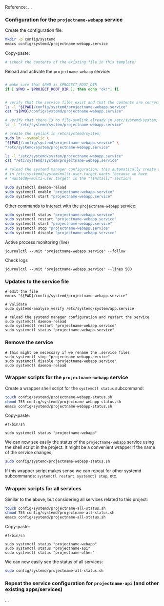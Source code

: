 Reference: ...

### Configuration for the `projectname-webapp` service

Create the configuration file:

```bash
mkdir -p config/systemd
emacs config/systemd/projectname-webapp.service
```

Copy-paste:

```bash
# (check the contents of the existing file in this template)
```

Reload and activate the `projectname-webapp` service:

```bash

# make sure that $PWD is $PROJECT_ROOT_DIR
if [ $PWD = $PROJECT_ROOT_DIR ]; then echo "ok!"; fi


# verify that the service files exist and that the contents are correct
ls -l "${PWD}/config/systemd/projectname-webapp.service"
cat "${PWD}/config/systemd/projectname-webapp.service"

# verify that there is no file/symlink already in /etc/systemd/system;
ls -l "/etc/systemd/system/projectname-webapp.service"

# create the symlink in /etc/systemd/system;
sudo ln --symbolic \
"${PWD}/config/systemd/projectname-webapp.service" \
"/etc/systemd/system/projectname-webapp.service"

ls -l "/etc/systemd/system/projectname-webapp.service"
cat "/etc/systemd/system/projectname-webapp.service"

# reload the systemd manager configuration; this automatically create symlinks 
# in /etc/systemd/system/multi-user.target.wants (because we have
# "WantedBy=multi-user.target" in the "[Install]" section)

sudo systemctl daemon-reload
sudo systemctl enable "projectname-webapp.service"
sudo systemctl start "projectname-webapp.service"
```

Other commands to interact with the `projectname-webapp` service:

```bash
sudo systemctl status "projectname-webapp.service"
sudo systemctl restart "projectname-webapp.service"
sudo systemctl start "projectname-webapp.service"
sudo systemctl stop "projectname-webapp.service"
sudo systemctl disable "projectname-webapp.service"
```

Active process monitoring (live)

```shell
journalctl --unit "projectname-webapp.service" --follow
```

Check logs

```shell
journalctl --unit "projectname-webapp.service" --lines 500
```


### Updates to the service file

```shell
# edit the file
emacs "${PWD}/config/systemd/projectname-webapp.service"

# Validate
sudo systemd-analyze verify /etc/systemd/system/app.service

# reload the systemd manager configuration and restart the service
sudo systemctl daemon-reload
sudo systemctl restart "projectname-webapp.service"
sudo systemctl status "projectname-webapp.service"
```

### Remove the service

```shell
# this might be necessary if we rename the .service files
sudo systemctl stop "projectname-webapp.service"
sudo systemctl disable "projectname-webapp.service"
sudo systemctl daemon-reload
```


### Wrapper scripts for the `projectname-webapp` service

Create a wrapper shell script for the `systemctl status` subcommand:

```bash
touch config/systemd/projectname-webapp-status.sh
chmod 755 config/systemd/projectname-webapp-status.sh
emacs config/systemd/projectname-webapp-status.sh
```

Copy-paste:

```shell
#!/bin/sh

sudo systemctl status "projectname-webapp"
```

We can now see easily the status of the `projectname-webapp` service using the shell script in the project. It might be a convenient wrapper if the 
name of the service changes;

```bash
sudo config/systemd/projectname-webapp-status.sh
```

If this wrapper script makes sense we can repeat for other systemd subcommands: `systemctl restart`, `systemctl stop`, etc.


### Wrapper scripts for all services

Similar to the above, but considering all services related to this project:

```bash
touch config/systemd/projectname-all-status.sh
chmod 755 config/systemd/projectname-all-status.sh
emacs config/systemd/projectname-all-status.sh
```

Copy-paste:

```shell
#!/bin/sh

sudo systemctl status "projectname-webapp"
sudo systemctl status "projectname-api"
sudo systemctl status "projectname-other"
```

We can now easily see the status of all services:

```bash
sudo config/systemd/projectname-all-status.sh
```

### Repeat the service configuration for `projectname-api` (and other existing apps/services)

...
